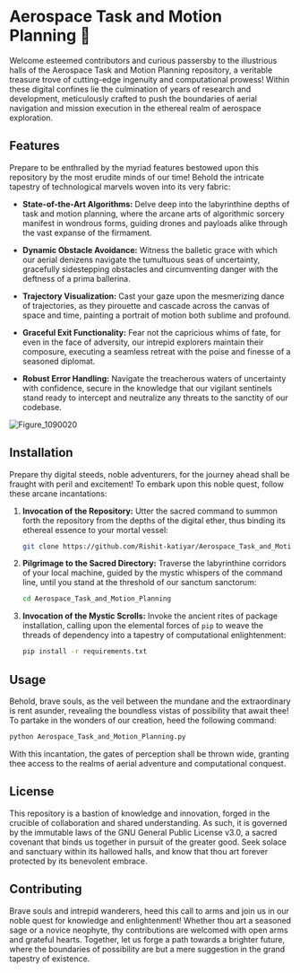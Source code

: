 # Aerospace Task and Motion Planning 🚀

Welcome esteemed contributors and curious passersby to the illustrious halls of the Aerospace Task and Motion Planning repository, a veritable treasure trove of cutting-edge ingenuity and computational prowess! Within these digital confines lie the culmination of years of research and development, meticulously crafted to push the boundaries of aerial navigation and mission execution in the ethereal realm of aerospace exploration.

## Features

Prepare to be enthralled by the myriad features bestowed upon this repository by the most erudite minds of our time! Behold the intricate tapestry of technological marvels woven into its very fabric:

- **State-of-the-Art Algorithms:** Delve deep into the labyrinthine depths of task and motion planning, where the arcane arts of algorithmic sorcery manifest in wondrous forms, guiding drones and payloads alike through the vast expanse of the firmament.
  
- **Dynamic Obstacle Avoidance:** Witness the balletic grace with which our aerial denizens navigate the tumultuous seas of uncertainty, gracefully sidestepping obstacles and circumventing danger with the deftness of a prima ballerina.

- **Trajectory Visualization:** Cast your gaze upon the mesmerizing dance of trajectories, as they pirouette and cascade across the canvas of space and time, painting a portrait of motion both sublime and profound.

- **Graceful Exit Functionality:** Fear not the capricious whims of fate, for even in the face of adversity, our intrepid explorers maintain their composure, executing a seamless retreat with the poise and finesse of a seasoned diplomat.

- **Robust Error Handling:** Navigate the treacherous waters of uncertainty with confidence, secure in the knowledge that our vigilant sentinels stand ready to intercept and neutralize any threats to the sanctity of our codebase.

![Figure_1090020](https://github.com/Rishit-katiyar/Aerospace_Task_and_Motion_Planning/assets/167756997/e7d2ac1f-2f7a-4416-9343-12e1c549296c)

## Installation

Prepare thy digital steeds, noble adventurers, for the journey ahead shall be fraught with peril and excitement! To embark upon this noble quest, follow these arcane incantations:

1. **Invocation of the Repository:** Utter the sacred command to summon forth the repository from the depths of the digital ether, thus binding its ethereal essence to your mortal vessel:
   ```bash
   git clone https://github.com/Rishit-katiyar/Aerospace_Task_and_Motion_Planning.git
   ```

2. **Pilgrimage to the Sacred Directory:** Traverse the labyrinthine corridors of your local machine, guided by the mystic whispers of the command line, until you stand at the threshold of our sanctum sanctorum:
   ```bash
   cd Aerospace_Task_and_Motion_Planning
   ```

3. **Invocation of the Mystic Scrolls:** Invoke the ancient rites of package installation, calling upon the elemental forces of `pip` to weave the threads of dependency into a tapestry of computational enlightenment:
   ```bash
   pip install -r requirements.txt
   ```

## Usage

Behold, brave souls, as the veil between the mundane and the extraordinary is rent asunder, revealing the boundless vistas of possibility that await thee! To partake in the wonders of our creation, heed the following command:

```bash
python Aerospace_Task_and_Motion_Planning.py
```

With this incantation, the gates of perception shall be thrown wide, granting thee access to the realms of aerial adventure and computational conquest.

## License

This repository is a bastion of knowledge and innovation, forged in the crucible of collaboration and shared understanding. As such, it is governed by the immutable laws of the GNU General Public License v3.0, a sacred covenant that binds us together in pursuit of the greater good. Seek solace and sanctuary within its hallowed halls, and know that thou art forever protected by its benevolent embrace.

## Contributing

Brave souls and intrepid wanderers, heed this call to arms and join us in our noble quest for knowledge and enlightenment! Whether thou art a seasoned sage or a novice neophyte, thy contributions are welcomed with open arms and grateful hearts. Together, let us forge a path towards a brighter future, where the boundaries of possibility are but a mere suggestion in the grand tapestry of existence.
